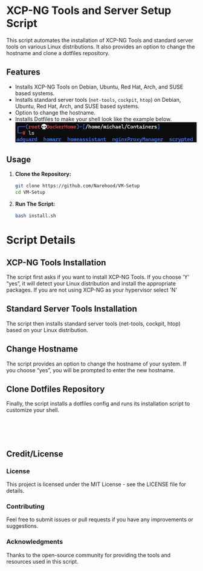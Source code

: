 # XCP-NG Tools and Server Setup Script

This script automates the installation of XCP-NG Tools and standard server tools on various Linux distributions. It also provides an option to change the hostname and clone a dotfiles repository.

## Features

- Installs XCP-NG Tools on Debian, Ubuntu, Red Hat, Arch, and SUSE based systems.
- Installs standard server tools (`net-tools`, `cockpit`, `htop`) on Debian, Ubuntu, Red Hat, Arch, and SUSE based systems.
- Option to change the hostname.
- Installs Dotfiles to make your shell look like the example below.
   ![-Dotfiles-Example](Dotfiles-Example.png)

## Usage

1. **Clone the Repository:**

   ```bash
   git clone https://github.com/Narehood/VM-Setup
   cd VM-Setup

2. **Run The Script:**

   ```bash
   bash install.sh

# Script Details
## XCP-NG Tools Installation
The script first asks if you want to install XCP-NG Tools. If you choose 'Y' “yes”, it will detect your Linux distribution and install the appropriate packages. If you are not using XCP-NG as your hypervisor select 'N'

## Standard Server Tools Installation
The script then installs standard server tools (net-tools, cockpit, htop) based on your Linux distribution.

## Change Hostname
The script provides an option to change the hostname of your system. If you choose “yes”, you will be prompted to enter the new hostname.

## Clone Dotfiles Repository
Finally, the script installs a dotfiles config and runs its installation script to customize your shell.

<br /><br /><br />
## Credit/License

### License
This project is licensed under the MIT License - see the LICENSE file for details.
### Contributing
Feel free to submit issues or pull requests if you have any improvements or suggestions.
### Acknowledgments
Thanks to the open-source community for providing the tools and resources used in this script.
